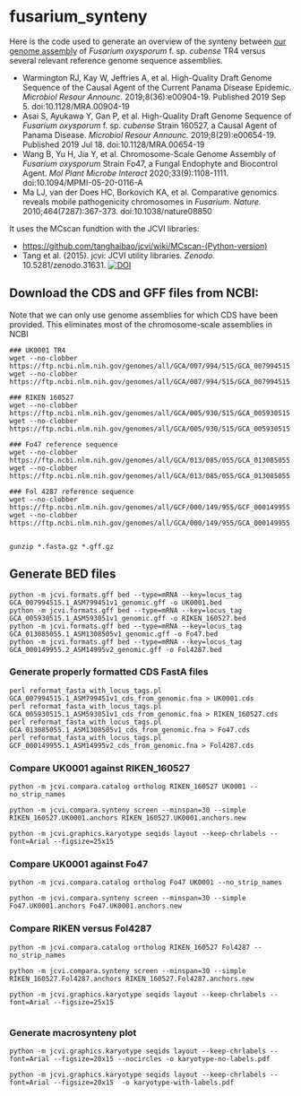 # fusarium_synteny
Here is the code used to generate an overview of the synteny between [our genome assembly](https://doi.org/10.1128/mra.00904-19) of *Fusarium oxysporum* f. sp. *cubense* TR4 versus several relevant reference genome sequence assemblies.

* Warmington RJ, Kay W, Jeffries A, et al. High-Quality Draft Genome Sequence of the Causal Agent of the Current Panama Disease Epidemic. *Microbiol Resour Announc.* 2019;8(36):e00904-19. Published 2019 Sep 5. doi:10.1128/MRA.00904-19 
* Asai S, Ayukawa Y, Gan P, et al. High-Quality Draft Genome Sequence of *Fusarium oxysporum* f. sp. *cubense* Strain 160527, a Causal Agent of Panama Disease. *Microbiol Resour Announc.* 2019;8(29):e00654-19. Published 2019 Jul 18. doi:10.1128/MRA.00654-19
* Wang B, Yu H, Jia Y, et al. Chromosome-Scale Genome Assembly of *Fusarium oxysporum* Strain Fo47, a Fungal Endophyte and Biocontrol Agent. *Mol Plant Microbe Interact* 2020;33(9):1108-1111. doi:10.1094/MPMI-05-20-0116-A
* Ma LJ, van der Does HC, Borkovich KA, et al. Comparative genomics reveals mobile pathogenicity chromosomes in *Fusarium*. *Nature.* 2010;464(7287):367-373. doi:10.1038/nature08850

It uses the MCscan fundtion with the JCVI libraries: 
* https://github.com/tanghaibao/jcvi/wiki/MCscan-(Python-version) 
* Tang et al. (2015). jcvi: JCVI utility libraries. *Zenodo.* 10.5281/zenodo.31631. [![DOI](https://zenodo.org/badge/DOI/10.5281/zenodo.31631.svg)](https://doi.org/10.5281/zenodo.31631)


## Download the CDS and GFF files from NCBI:
Note that we can only use genome assemblies for which CDS have been provided. This eliminates most of the chromosome-scale assemblies in NCBI

```
### UK0001 TR4 
wget --no-clobber https://ftp.ncbi.nlm.nih.gov/genomes/all/GCA/007/994/515/GCA_007994515.1_ASM799451v1/GCA_007994515.1_ASM799451v1_cds_from_genomic.fna.gz
wget --no-clobber https://ftp.ncbi.nlm.nih.gov/genomes/all/GCA/007/994/515/GCA_007994515.1_ASM799451v1/GCA_007994515.1_ASM799451v1_genomic.gff.gz

### RIKEN 160527 
wget --no-clobber https://ftp.ncbi.nlm.nih.gov/genomes/all/GCA/005/930/515/GCA_005930515.1_ASM593051v1/GCA_005930515.1_ASM593051v1_cds_from_genomic.fna.gz
wget --no-clobber https://ftp.ncbi.nlm.nih.gov/genomes/all/GCA/005/930/515/GCA_005930515.1_ASM593051v1/GCA_005930515.1_ASM593051v1_genomic.gff.gz

### Fo47 reference sequence
wget --no-clobber https://ftp.ncbi.nlm.nih.gov/genomes/all/GCA/013/085/055/GCA_013085055.1_ASM1308505v1/GCA_013085055.1_ASM1308505v1_cds_from_genomic.fna.gz
wget --no-clobber https://ftp.ncbi.nlm.nih.gov/genomes/all/GCA/013/085/055/GCA_013085055.1_ASM1308505v1/GCA_013085055.1_ASM1308505v1_genomic.gff.gz

### Fol 4287 reference sequence
wget --no-clobber https://ftp.ncbi.nlm.nih.gov/genomes/all/GCF/000/149/955/GCF_000149955.1_ASM14995v2/GCF_000149955.1_ASM14995v2_cds_from_genomic.fna.gz
wget --no-clobber https://ftp.ncbi.nlm.nih.gov/genomes/all/GCA/000/149/955/GCA_000149955.2_ASM14995v2/GCA_000149955.2_ASM14995v2_genomic.gff.gz


gunzip *.fasta.gz *.gff.gz
```
## Generate BED files

```
python -m jcvi.formats.gff bed --type=mRNA --key=locus_tag GCA_007994515.1_ASM799451v1_genomic.gff -o UK0001.bed
python -m jcvi.formats.gff bed --type=mRNA --key=locus_tag GCA_005930515.1_ASM593051v1_genomic.gff -o RIKEN_160527.bed
python -m jcvi.formats.gff bed --type=mRNA --key=locus_tag GCA_013085055.1_ASM1308505v1_genomic.gff -o Fo47.bed
python -m jcvi.formats.gff bed --type=mRNA --key=locus_tag GCA_000149955.2_ASM14995v2_genomic.gff -o Fol4287.bed

```

### Generate properly formatted CDS FastA files
```
perl reformat_fasta_with_locus_tags.pl GCA_007994515.1_ASM799451v1_cds_from_genomic.fna > UK0001.cds
perl reformat_fasta_with_locus_tags.pl GCA_005930515.1_ASM593051v1_cds_from_genomic.fna > RIKEN_160527.cds
perl reformat_fasta_with_locus_tags.pl GCA_013085055.1_ASM1308505v1_cds_from_genomic.fna > Fo47.cds
perl reformat_fasta_with_locus_tags.pl GCF_000149955.1_ASM14995v2_cds_from_genomic.fna > Fol4287.cds

```

### Compare UK0001 against RIKEN_160527
```
python -m jcvi.compara.catalog ortholog RIKEN_160527 UK0001 --no_strip_names 

python -m jcvi.compara.synteny screen --minspan=30 --simple RIKEN_160527.UK0001.anchors RIKEN_160527.UK0001.anchors.new

python -m jcvi.graphics.karyotype seqids layout --keep-chrlabels --font=Arial --figsize=25x15

```

### Compare UK0001 against Fo47
```
python -m jcvi.compara.catalog ortholog Fo47 UK0001 --no_strip_names 

python -m jcvi.compara.synteny screen --minspan=30 --simple Fo47.UK0001.anchors Fo47.UK0001.anchors.new

```

### Compare RIKEN versus Fol4287
```
python -m jcvi.compara.catalog ortholog RIKEN_160527 Fol4287 --no_strip_names 

python -m jcvi.compara.synteny screen --minspan=30 --simple RIKEN_160527.Fol4287.anchors RIKEN_160527.Fol4287.anchors.new

python -m jcvi.graphics.karyotype seqids layout --keep-chrlabels --font=Arial --figsize=25x15


```


### Generate macrosynteny plot

```
python -m jcvi.graphics.karyotype seqids layout --keep-chrlabels --font=Arial --figsize=20x15 --nocircles -o karyotype-no-labels.pdf

python -m jcvi.graphics.karyotype seqids layout --keep-chrlabels --font=Arial --figsize=20x15  -o karyotype-with-labels.pdf

```

